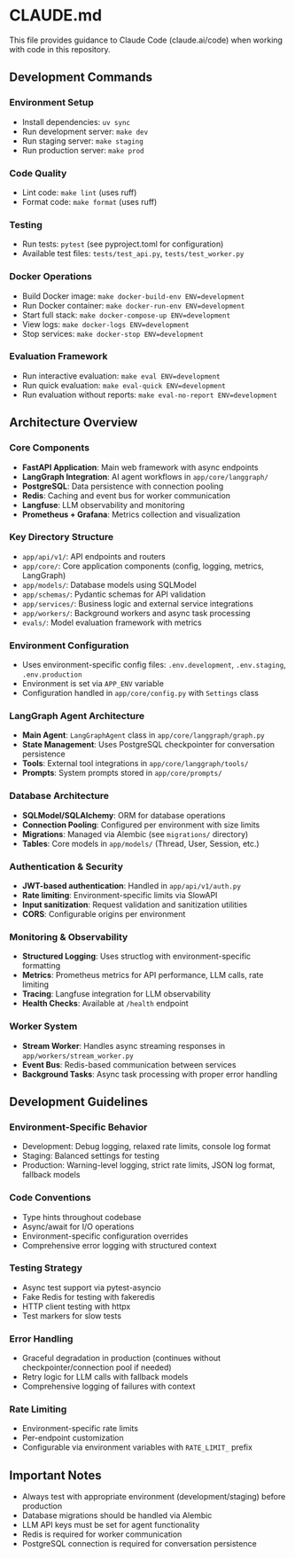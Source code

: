 # CLAUDE.md

This file provides guidance to Claude Code (claude.ai/code) when working with code in this repository.

## Development Commands

### Environment Setup
- Install dependencies: `uv sync`
- Run development server: `make dev`
- Run staging server: `make staging`
- Run production server: `make prod`

### Code Quality
- Lint code: `make lint` (uses ruff)
- Format code: `make format` (uses ruff)

### Testing
- Run tests: `pytest` (see pyproject.toml for configuration)
- Available test files: `tests/test_api.py`, `tests/test_worker.py`

### Docker Operations
- Build Docker image: `make docker-build-env ENV=development`
- Run Docker container: `make docker-run-env ENV=development`
- Start full stack: `make docker-compose-up ENV=development`
- View logs: `make docker-logs ENV=development`
- Stop services: `make docker-stop ENV=development`

### Evaluation Framework
- Run interactive evaluation: `make eval ENV=development`
- Run quick evaluation: `make eval-quick ENV=development`
- Run evaluation without reports: `make eval-no-report ENV=development`

## Architecture Overview

### Core Components
- **FastAPI Application**: Main web framework with async endpoints
- **LangGraph Integration**: AI agent workflows in `app/core/langgraph/`
- **PostgreSQL**: Data persistence with connection pooling
- **Redis**: Caching and event bus for worker communication
- **Langfuse**: LLM observability and monitoring
- **Prometheus + Grafana**: Metrics collection and visualization

### Key Directory Structure
- `app/api/v1/`: API endpoints and routers
- `app/core/`: Core application components (config, logging, metrics, LangGraph)
- `app/models/`: Database models using SQLModel
- `app/schemas/`: Pydantic schemas for API validation
- `app/services/`: Business logic and external service integrations
- `app/workers/`: Background workers and async task processing
- `evals/`: Model evaluation framework with metrics

### Environment Configuration
- Uses environment-specific config files: `.env.development`, `.env.staging`, `.env.production`
- Environment is set via `APP_ENV` variable
- Configuration handled in `app/core/config.py` with `Settings` class

### LangGraph Agent Architecture
- **Main Agent**: `LangGraphAgent` class in `app/core/langgraph/graph.py`
- **State Management**: Uses PostgreSQL checkpointer for conversation persistence
- **Tools**: External tool integrations in `app/core/langgraph/tools/`
- **Prompts**: System prompts stored in `app/core/prompts/`

### Database Architecture
- **SQLModel/SQLAlchemy**: ORM for database operations
- **Connection Pooling**: Configured per environment with size limits
- **Migrations**: Managed via Alembic (see `migrations/` directory)
- **Tables**: Core models in `app/models/` (Thread, User, Session, etc.)

### Authentication & Security
- **JWT-based authentication**: Handled in `app/api/v1/auth.py`
- **Rate limiting**: Environment-specific limits via SlowAPI
- **Input sanitization**: Request validation and sanitization utilities
- **CORS**: Configurable origins per environment

### Monitoring & Observability
- **Structured Logging**: Uses structlog with environment-specific formatting
- **Metrics**: Prometheus metrics for API performance, LLM calls, rate limiting
- **Tracing**: Langfuse integration for LLM observability
- **Health Checks**: Available at `/health` endpoint

### Worker System
- **Stream Worker**: Handles async streaming responses in `app/workers/stream_worker.py`
- **Event Bus**: Redis-based communication between services
- **Background Tasks**: Async task processing with proper error handling

## Development Guidelines

### Environment-Specific Behavior
- Development: Debug logging, relaxed rate limits, console log format
- Staging: Balanced settings for testing
- Production: Warning-level logging, strict rate limits, JSON log format, fallback models

### Code Conventions
- Type hints throughout codebase
- Async/await for I/O operations
- Environment-specific configuration overrides
- Comprehensive error logging with structured context

### Testing Strategy
- Async test support via pytest-asyncio
- Fake Redis for testing with fakeredis
- HTTP client testing with httpx
- Test markers for slow tests

### Error Handling
- Graceful degradation in production (continues without checkpointer/connection pool if needed)
- Retry logic for LLM calls with fallback models
- Comprehensive logging of failures with context

### Rate Limiting
- Environment-specific rate limits
- Per-endpoint customization
- Configurable via environment variables with `RATE_LIMIT_` prefix

## Important Notes

- Always test with appropriate environment (development/staging) before production
- Database migrations should be handled via Alembic
- LLM API keys must be set for agent functionality
- Redis is required for worker communication
- PostgreSQL connection is required for conversation persistence